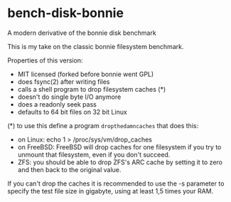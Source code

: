 # bench-disk-bonnie
A modern derivative of the bonnie disk benchmark

This is my take on the classic bonnie filesystem benchmark.

Properties of this version:
- MIT licensed (forked before bonnie went GPL)
- does fsync(2) after writing files
- calls a shell program to drop filesystem caches (*)
- doesn't do single byte I/O anymore
- does a readonly seek pass
- defaults to 64 bit files on 32 bit Linux


(*) to use this define a program `dropthedamncaches` that does  this:
- on Linux: echo 1 > /proc/sys/vm/drop_caches
- on FreeBSD: FreeBSD will drop caches for one filesystem if you try
to unmount that filesystem, even if you don't succeed.
- ZFS: you should be able to drop ZFS's ARC cache by setting it to
zero and then back to the original value.

If you can't drop the caches it is recommended to use the -s parameter
to specify the test file size in gigabyte, using at least 1,5 times
your RAM.
